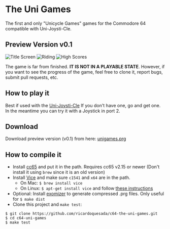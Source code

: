 # The Uni Games

The first and only "Unicycle Games" games for the Commodore 64 compatible with Uni-Joysti-Cle.

## Preview Version v0.1

![Title Screen](https://lh3.googleusercontent.com/-lS8RLTwCrjg/VwLiawqXoHI/AAAAAAABdoU/VhVqIy8xSkglfyyL45PODNooTTixcZ1mgCCo/s288-Ic42/Screen%2BShot%2B2016-04-04%2Bat%2B2.38.14%2BPM.png)
![Riding](https://lh3.googleusercontent.com/-0AO3EXGssnE/VwLia951ibI/AAAAAAABdoc/WckCySb2-0oFOKJgvXXGUnmBJ0es2lMwACCo/s288-Ic42/Screen%2BShot%2B2016-04-04%2Bat%2B2.39.10%2BPM.png)
![High Scores](https://lh3.googleusercontent.com/-UQPThcDYF6w/VwLia-4tEaI/AAAAAAABdoY/I7FzbnVJTc4SdXxMbJIMrI5aa8KZwiUBgCCo/s288-Ic42/Screen%2BShot%2B2016-04-04%2Bat%2B2.40.39%2BPM.png)

The game is far from finished. __IT IS NOT IN A PLAYABLE STATE__.
However, if you want to see the progress of the game, feel free to clone it, report bugs, submit pull requests, etc.

## How to play it

Best if used with the [Uni-Joysti-Cle](https://github.com/ricardoquesada/unijoysticle)
If you don't have one, go and get one. In the meantime you can try it with a Joystick in port 2.

## Download

Download preview version (v0.1) from here: [unigames.prg](https://github.com/ricardoquesada/c64-the-uni-games/raw/master/bin/unigames.prg)

## How to compile it

- Install [cc65](http://cc65.github.io/cc65/) and put it in the path. Requires cc65 v2.15 or newer (Don't install it using `brew` since it is an old version)
- Install [Vice](http://vice-emu.sourceforge.net/) and make sure `c1541` and `x64` are in the path.
    - On Mac: `$ brew install vice`
    - On Linux: `$ apt-get install vice` and follow [these instructions](http://iseborn.eu/wiki/index.php?title=Ubuntu/Install_and_set_up_VICE)
- Optional: Install [exomizer](http://hem.bredband.net/magli143/exo/) to generate compressed .prg files. Only useful for `$ make dist`
- Clone this project and `make test`:

```
$ git clone https://github.com/ricardoquesada/c64-the-uni-games.git
$ cd c64-uni-games
$ make test
```
